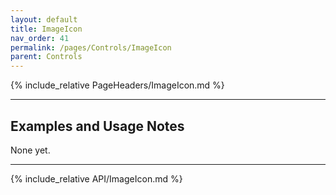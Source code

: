 ```yaml
---
layout: default
title: ImageIcon
nav_order: 41
permalink: /pages/Controls/ImageIcon
parent: Controls
---
```


{% include_relative PageHeaders/ImageIcon.md %}

<!-- Custom content & examples start here -->

<hr />

## Examples and Usage Notes

None yet.

<!-- End custom content & examples -->

<hr />

{% include_relative API/ImageIcon.md %}
